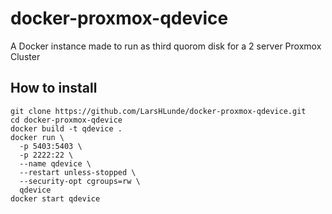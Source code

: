 # docker-proxmox-qdevice
A Docker instance made to run as third quorom disk for a 2 server Proxmox Cluster

## How to install
```
git clone https://github.com/LarsHLunde/docker-proxmox-qdevice.git
cd docker-proxmox-qdevice
docker build -t qdevice .
docker run \
  -p 5403:5403 \
  -p 2222:22 \
  --name qdevice \
  --restart unless-stopped \
  --security-opt cgroups=rw \
  qdevice
docker start qdevice
```
